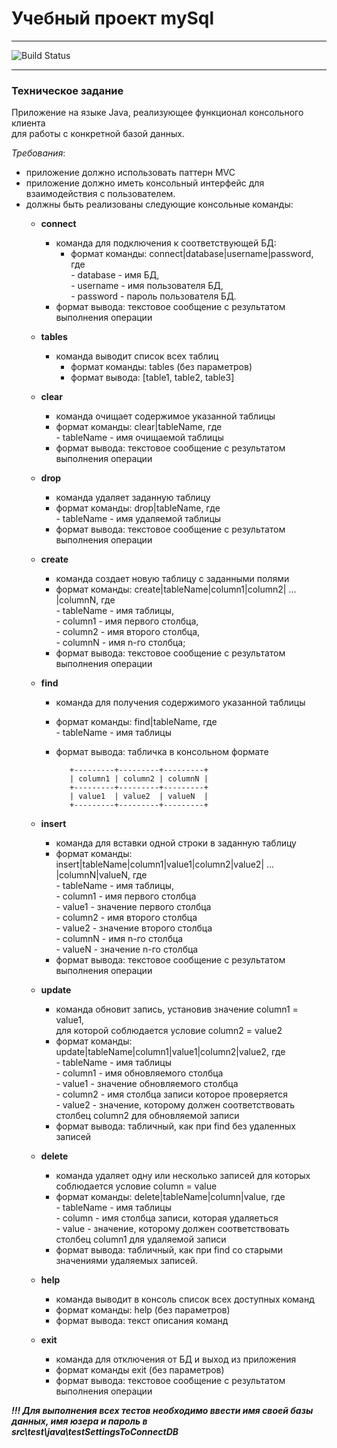 # Учебный проект mySql
***

![Build Status](https://travis-ci.com/zvozdin/mySql.svg?branch=master)
***

### **Техническое задание**

Приложение на языке Java, реализующее функционал консольного клиента   
для работы с конкретной базой данных. 

   *Требования*:
* приложение должно использовать паттерн MVC 
* приложение должно иметь консольный интерфейс для    
   взаимодействия с пользователем.  
* должны быть реализованы следующие консольные команды:  
  * **сonnect**  
    * команда для подключения к соответствующей БД:  
      * формат команды: connect|database|username|password, где  
            - database - имя БД,    
            - username -  имя пользователя БД,    
            - password - пароль пользователя БД.  
    * формат вывода: текстовое сообщение с результатом выполнения операции 
    
  * **tables**  
    * команда выводит список всех таблиц  
      * формат команды: tables (без параметров)
      * формат вывода: [table1, table2, table3]  
      
  * **clear**
    * команда очищает содержимое указанной таблицы  
    * формат команды: clear|tableName, где    
          - tableName - имя очищаемой таблицы  
    * формат вывода: текстовое сообщение с результатом выполнения операции  
    
  * **drop**
    * команда удаляет заданную таблицу
    * формат команды: drop|tableName, где  
          - tableName - имя удаляемой таблицы  
    * формат вывода: текстовое сообщение с результатом выполнения операции
    
  * **create**
    * команда создает новую таблицу с заданными полями
    * формат команды: create|tableName|column1|column2| ... |columnN, где  
          - tableName - имя таблицы,  
          - column1 - имя первого столбца,     
          - column2 - имя второго столбца,    
          - columnN - имя n-го столбца;  
    * формат вывода: текстовое сообщение с результатом выполнения операции
    
  * **find**  
    * команда для получения содержимого указанной таблицы    
    * формат команды: find|tableName, где    
          - tableName - имя таблицы     
    * формат вывода: табличка в консольном формате  
    
             +---------+---------+---------+  
             | column1 | column2 | columnN |  
             +---------+---------+---------+  
             | value1  | value2  | valueN  |  
             +---------+---------+---------+  
             
  * **insert**
    * команда для вставки одной строки в заданную таблицу  
    * формат команды:  
   insert|tableName|column1|value1|column2|value2| ... |columnN|valueN, где       
          - tableName - имя таблицы,  
          - column1 - имя первого столбца  
          - value1 - значение первого столбца  
          - column2 - имя второго столбца  
          - value2 - значение второго столбца  
          - columnN - имя n-го столбца  
          - valueN - значение n-го столбца  
    * формат вывода: текстовое сообщение с результатом выполнения операции  
    
  * **update**
    * команда обновит запись, установив значение column1 = value1,   
   для которой соблюдается условие column2 = value2  
    * формат команды: update|tableName|column1|value1|column2|value2, где  
          - tableName - имя таблицы  
          - column1 - имя обновляемого столбца  
          - value1 - значение обновляемого столбца  
          - column2 -  имя столбца записи которое проверяется  
          - value2 - значение, которому должен соответствовать столбец column2 для обновляемой записи  
    * формат вывода: табличный, как при find без удаленных записей   
    
  * **delete**
    * команда удаляет одну или несколько записей для которых соблюдается условие column = value  
    * формат команды: delete|tableName|column|value, где  
          - tableName - имя таблицы  
          - сolumn - имя столбца записи, которая удаляеться  
          - value - значение, которому должен соответствовать столбец column1 для удаляемой записи  
    * формат вывода: табличный, как при find со старыми значениями удаляемых записей.
    
  * **help**
    * команда выводит в консоль список всех доступных команд
    * формат команды: help (без параметров)
    * формат вывода: текст описания команд
    
  * **exit**
    * команда для отключения от БД и выход из приложения
    * формат команды exit (без параметров)
    * формат вывода: текстовое сообщение с результатом выполнения операции
    
***!!! Для выполнения всех тестов необходимо ввести имя своей базы данных, имя юзера и пароль в   
src\test\java\testSettingsToConnectDB***
